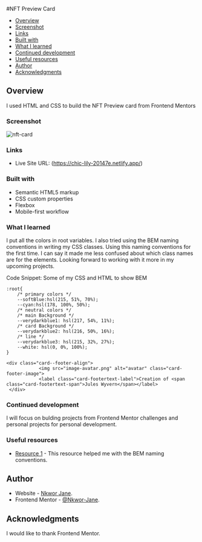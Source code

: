 #NFT Preview Card
- [Overview](#overview)
- [Screenshot](#screenshot)
- [Links](#links)
- [Built with](#built-with)
- [What I learned](#what-i-learned)
- [Continued development](#continued-development)
- [Useful resources](#useful-resources)
- [Author](#author)
- [Acknowledgments](#acknowledgments)



## Overview
I used HTML and CSS to build the NFT Preview card from Frontend Mentors

### Screenshot
![nft-card](https://user-images.githubusercontent.com/69125833/170151439-ae93c93a-ab71-4cc6-8efc-11a3a767aecc.png)



### Links

- Live Site URL: (https://chic-lily-20147e.netlify.app/)

### Built with

- Semantic HTML5 markup
- CSS custom properties
- Flexbox
- Mobile-first workflow


### What I learned

I put all the colors in root variables. I also tried using the BEM naming conventions in writing my CSS classes. Using this naming conventions for the first time. I can
say it made me less confused about which class names are for the elements. Looking forward to working with it more in my upcoming projects.

Code Snippet: Some of my CSS and HTML to show BEM

```
:root{
    /* primary colors */
    --softBlue:hsl(215, 51%, 70%);
    --cyan:hsl(178, 100%, 50%);
    /* neutral colors */
    /* main Background */
    --verydarkblue1: hsl(217, 54%, 11%); 
    /* card Background */
    --verydarkblue2: hsl(216, 50%, 16%);
    /* line */
    --verydarkblue3: hsl(215, 32%, 27%);
    --white: hsl(0, 0%, 100%);
}

<div class="card--footer-align">
            <img src="image-avatar.png" alt="avatar" class="card-footer-image">
            <label class="card-footertext-label">Creation of <span class="card-footertext-span">Jules Wyvern</span></label>
 </div>
```

### Continued development

I will focus on bulding projects from Frontend Mentor challenges and personal projects for personal development.

### Useful resources

- [Resource 1]([https://www.asmeurer.com/git-workflow/](https://cssguidelin.es/#bem-like-naming)) - This resource helped me with the BEM naming conventions.



## Author

- Website - [Nkwor Jane](https://chic-lily-20147e.netlify.app/).
- Frontend Mentor - [@Nkwor-Jane](https://www.frontendmentor.io/profile/@Nkwor-Jane).


## Acknowledgments
I would like to thank Frontend Mentor.
